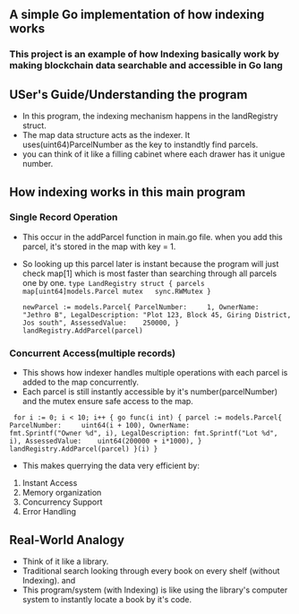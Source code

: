 ## A simple Go implementation of how indexing works
### This project is an example of how Indexing basically work by making blockchain data searchable and accessible in Go lang

## USer's Guide/Understanding the program
* In this program, the indexing mechanism happens in the landRegistry struct. 
* The map data structure acts as the indexer. It uses(uint64)ParcelNumber as the key to instandtly find parcels.
* you can think of it like a filling cabinet where each drawer has it unigue number.
## How indexing works in this main program
### Single Record Operation
* This occur in the addParcel function in main.go file. when you add this parcel, it's stored in the map with key = 1.
* So looking up this parcel later is instant because the program will just check map[1] which is most faster than searching through all parcels one by one.
  `type LandRegistry struct {
    parcels map[uint64]models.Parcel
    mutex   sync.RWMutex
}`

  `newParcel := models.Parcel{
        ParcelNumber:     1,
        OwnerName:        "Jethro B",
        LegalDescription: "Plot 123, Block 45, Giring District, Jos south",
        AssessedValue:    250000,
    } 
landRegistry.AddParcel(parcel)`
### Concurrent Access(multiple records)
* This shows how indexer handles multiple operations with each parcel is added to the map concurrently.
* Each parcel is still instantly accessible by it's number(parcelNumber) and the mutex ensure safe access to the map.

` for i := 0; i < 10; i++ {
        go func(i int) {
        parcel := models.Parcel{
            ParcelNumber:     uint64(i + 100),
            OwnerName:        fmt.Sprintf("Owner %d", i),
            LegalDescription: fmt.Sprintf("Lot %d", i),
            AssessedValue:    uint64(200000 + i*1000),
        }
        landRegistry.AddParcel(parcel)
    }(i)
    }`
    
* This makes querrying the data very efficient by:
1. Instant Access
2. Memory organization
3. Concurrency Support
4. Error Handling
## Real-World Analogy
* Think of it like a library.
* Traditional search looking through every book on every shelf (without Indexing). and
* This program/system (with Indexing) is like using the library's computer system to instantly locate a book by it's code.


